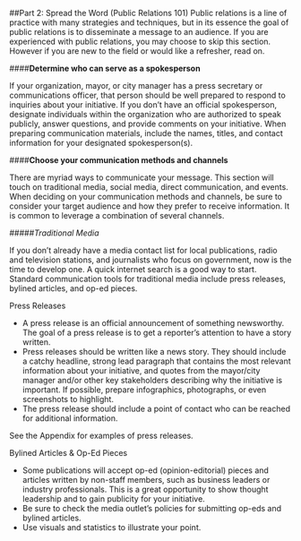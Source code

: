 ##Part 2: Spread the Word (Public Relations 101)
Public relations is a line of practice with many strategies and techniques, but in its essence the goal of public relations is to disseminate a message to an audience. If you are experienced with public relations, you may choose to skip this section. However if you are new to the field or would like a refresher, read on. 

####**Determine who can serve as a spokesperson**

If your organization, mayor, or city manager has a press secretary or communications officer, that person should be well prepared to respond to inquiries about your initiative. If you don’t have an official spokesperson, designate individuals within the organization who are authorized to speak publicly, answer questions, and provide comments on your initiative. When preparing communication materials, include the names, titles, and contact information for your designated spokesperson(s).

####**Choose your communication methods and channels**

There are myriad ways to communicate your message. This section will touch on traditional media, social media, direct communication, and events. When deciding on your communication methods and channels, be sure to consider your target audience and how they prefer to receive information. It is common to leverage a combination of several channels.

#####*Traditional Media*

If you don’t already have a media contact list for local publications, radio and television stations, and journalists who focus on government, now is the time to develop one. A quick internet search is a good way to start. Standard communication tools for traditional media include press releases, bylined articles, and op-ed pieces.

Press Releases
* A press release is an official announcement of something newsworthy. The goal of a press release is to get a reporter’s attention to have a story written.
* Press releases should be written like a news story. They should include a catchy headline, strong lead paragraph that contains the most relevant information about your initiative, and quotes from the mayor/city manager and/or other key stakeholders describing why the initiative is important. If possible, prepare infographics, photographs, or even screenshots to highlight.
* The press release should include a point of contact who can be reached for additional information.

See the Appendix for examples of press releases.

Bylined Articles & Op-Ed Pieces
* Some publications will accept op-ed (opinion-editorial) pieces and articles written by non-staff members, such as business leaders or industry professionals. This is a great opportunity to show thought leadership and to gain publicity for your initiative.
* Be sure to check the media outlet’s policies for submitting op-eds and bylined articles.
* Use visuals and statistics to illustrate your point.


